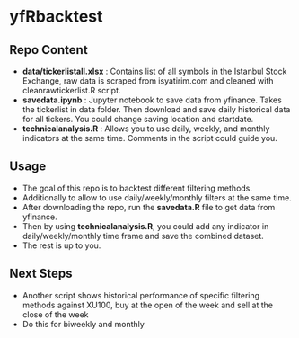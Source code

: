 # yfRbacktest

## Repo Content

- **data/tickerlistall.xlsx** : Contains list of all symbols in the Istanbul Stock Exchange, raw data is scraped from isyatirim.com and cleaned with cleanrawtickerlist.R script.
- **savedata.ipynb** : Jupyter notebook to save data from yfinance. Takes the tickerlist in data folder. Then download and save daily historical data for all tickers. You could change saving location and startdate.
- **technicalanalysis.R** : Allows you to use daily, weekly, and monthly indicators at the same time. Comments in the script could guide you. 

## Usage

- The goal of this repo is to backtest different filtering methods.
- Additionally to allow to use daily/weekly/monthly filters at the same time.
- After downloading the repo, run the **savedata.R** file to get data from yfinance.
- Then by using **technicalanalysis.R**, you could add any indicator in daily/weekly/monthly time frame and save the combined dataset.
- The rest is up to you. 

## Next Steps 

- Another script shows historical performance of specific filtering methods against XU100, buy at the open of the week and sell at the close of the week
- Do this for biweekly and monthly

